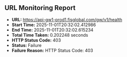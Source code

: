 ## URL Monitoring Report

- **URL:** https://api-gw1-prod1.fisglobal.com/gw/v1/health
- **Start Time:** 2025-11-01T20:32:02.412986
- **End Time:** 2025-11-01T20:32:02.615234
- **Total Time Taken:** 0.202248 seconds
- **HTTP Status Code:** 403
- **Status:** Failure
- **Failure Reason:** HTTP Status Code: 403
